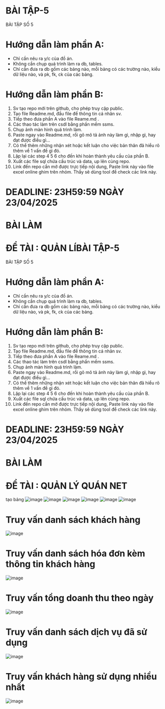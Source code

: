# BÀI TẬP-5
BÀI TẬP SỐ 5 
# Hướng dẫn làm phần A: 
 - Chỉ cần nêu ra y/c của đồ án.
 - Không cần chụp quá trình làm ra db, tables.
 - Chỉ cần đưa ra db gồm các bảng nào,
   mỗi bảng có các trường nào, kiểu dữ liệu nào,
   và pk, fk, ck của các bảng.

 # Hướng dẫn làm phần B:
1. Sv tạo repo mới trên github, cho phép truy cập public.
2. Tạo file Readme.md, đầu file để thông tin cá nhân sv.
3. Tiếp theo đưa phần A vào file Reame.md .
3. Các thao tác làm trên csdl bằng phần mềm ssms.
4. Chụp ảnh màn hình quá trình làm.
5. Paste ngay vào Readme.md, 
   rồi gõ mô tả ảnh này làm gì, nhập gì, hay đạt được điều gì...
6. Có thể thêm những nhận xét hoặc kết luận
   cho việc bản thân đã hiểu rõ thêm về 1 vấn đề gì đó.
7. Lặp lại các step 4 5 6 cho đến khi hoàn thành yêu cầu của phần B.
8. Xuất các file sql chứa cấu trúc và data, up lên cùng repo.
9. Link đến repo cần mở được trực tiếp nội dung, 
   Paste link này vào file excel online ghim trên nhóm.
   Thầy sẽ dùng tool để check các link này.

#  DEADLINE: 23H59:59 NGÀY 23/04/2025
   # BÀI LÀM 
  # ĐỂ TÀI : QUẢN LÍBÀI TẬP-5
BÀI TẬP SỐ 5 
# Hướng dẫn làm phần A: 
 - Chỉ cần nêu ra y/c của đồ án.
 - Không cần chụp quá trình làm ra db, tables.
 - Chỉ cần đưa ra db gồm các bảng nào,
   mỗi bảng có các trường nào, kiểu dữ liệu nào,
   và pk, fk, ck của các bảng.

 # Hướng dẫn làm phần B:
1. Sv tạo repo mới trên github, cho phép truy cập public.
2. Tạo file Readme.md, đầu file để thông tin cá nhân sv.
3. Tiếp theo đưa phần A vào file Reame.md .
3. Các thao tác làm trên csdl bằng phần mềm ssms.
4. Chụp ảnh màn hình quá trình làm.
5. Paste ngay vào Readme.md, 
   rồi gõ mô tả ảnh này làm gì, nhập gì, hay đạt được điều gì...
6. Có thể thêm những nhận xét hoặc kết luận
   cho việc bản thân đã hiểu rõ thêm về 1 vấn đề gì đó.
7. Lặp lại các step 4 5 6 cho đến khi hoàn thành yêu cầu của phần B.
8. Xuất các file sql chứa cấu trúc và data, up lên cùng repo.
9. Link đến repo cần mở được trực tiếp nội dung, 
   Paste link này vào file excel online ghim trên nhóm.
   Thầy sẽ dùng tool để check các link này.

#  DEADLINE: 23H59:59 NGÀY 23/04/2025
   # BÀI LÀM 
  # ĐỂ TÀI : QUẢN LÝ QUÁN NET
   tạo bảng
   ![image](https://github.com/user-attachments/assets/14e9aa14-e479-403f-85d0-f9ecc4c50e47)
![image](https://github.com/user-attachments/assets/8125ead5-aa15-46f8-b844-51e6190c6519)
![image](https://github.com/user-attachments/assets/9a08a32f-dded-4d19-b373-24f5524fa507)
![image](https://github.com/user-attachments/assets/55709fdc-9e45-4019-9a67-2c2f4e3e0b39)
![image](https://github.com/user-attachments/assets/14cdc25e-d241-4d25-a6d9-9351b4d6f6de)
![image](https://github.com/user-attachments/assets/a56089a3-89be-44fa-bd31-65b2983fa421)

# Truy vấn danh sách khách hàng
![image](https://github.com/user-attachments/assets/6fd97b7f-e9a2-4e1d-9db1-f03d1ddf0f82)
# Truy vấn danh sách hóa đơn kèm thông tin khách hàng
![image](https://github.com/user-attachments/assets/c90682e8-271f-4395-99dc-9ef944ebe512)
# Truy vấn tổng doanh thu theo ngày
![image](https://github.com/user-attachments/assets/99de2fb6-90e8-45f6-aaf7-4ffaf9e9bbd7)

# Truy vấn danh sách dịch vụ đã sử dụng
![image](https://github.com/user-attachments/assets/9fc37018-b7f3-4acd-9ac6-7c509a3121fd)
# Truy vấn khách hàng sử dụng nhiều nhất
![image](https://github.com/user-attachments/assets/256ce616-8820-4464-a6b7-a2143e67a828)

